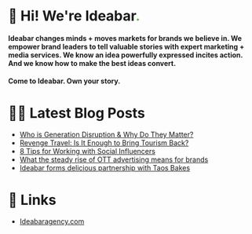 # 👋 Hi! We're Ideabar<span style="color:#6bbe4a">.</span>

#### Ideabar changes minds + moves markets for brands we believe in. We empower brand leaders to tell valuable stories with expert marketing + media services. We know an idea powerfully expressed incites action. And we know how to make the best ideas convert.
#### Come to Ideabar. Own your story.

# 👩‍💻  Latest Blog Posts
<!-- BLOG-POST-LIST:START -->
- [Who is Generation Disruption & Why Do They Matter?](https://ideabaragency.com/news/who-is-generation-disruption-why-do-they-matter/)
- [Revenge Travel: Is It Enough to Bring Tourism Back?](https://ideabaragency.com/news/revenge-travel-is-it-enough-to-bring-tourism-back/)
- [8 Tips for Working with Social Influencers](https://ideabaragency.com/news/8-tips-for-working-with-social-influencers/)
- [What the steady rise of OTT advertising means for brands](https://ideabaragency.com/news/what-the-steady-rise-of-ott-advertising-means-for-brands/)
- [Ideabar forms delicious partnership with Taos Bakes](https://ideabaragency.com/news/ideabar-forms-delicious-partnership-with-taos-bakes/)
<!-- BLOG-POST-LIST:END -->

# 🔗  Links
- [Ideabaragency.com](https://ideabaragency.com)
